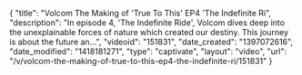 {
    "title": "Volcom  The Making of 'True To This' EP4  'The Indefinite Ri",
    "description": "In episode 4, 'The Indefinite Ride', Volcom dives deep into the unexplainable forces of nature which created our destiny. This journey is about the future an...",
    "videoid": "151831",
    "date_created": "1397072616",
    "date_modified": "1418181271",
    "type": "captivate",
    "layout": "video",
    "url": "\/v\/volcom-the-making-of-true-to-this-ep4-the-indefinite-ri\/151831"
}